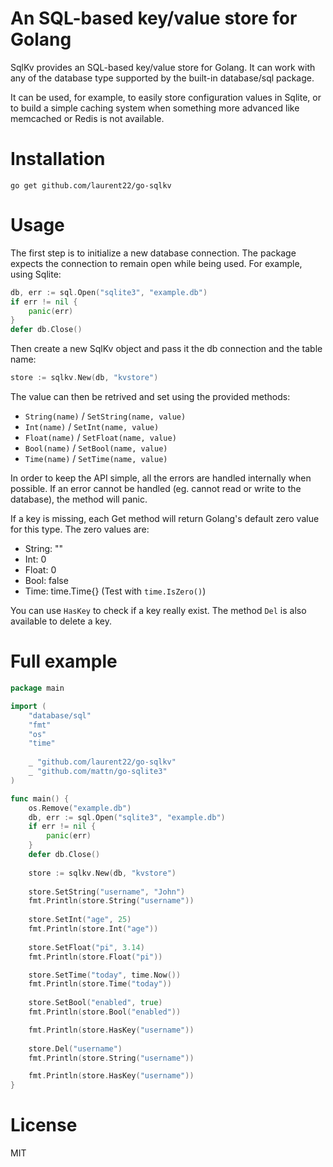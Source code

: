 # An SQL-based key/value store for Golang

SqlKv provides an SQL-based key/value store for Golang. It can work with any of the database type supported by the built-in database/sql package.

It can be used, for example, to easily store configuration values in Sqlite, or to build a simple caching system when something more advanced like memcached or Redis is not available.

# Installation

	go get github.com/laurent22/go-sqlkv
	
# Usage

The first step is to initialize a new database connection. The package expects the connection to remain open while being used. For example, using Sqlite:

```go
db, err := sql.Open("sqlite3", "example.db")
if err != nil {
	panic(err)
}
defer db.Close()
```
	
Then create a new SqlKv object and pass it the db connection and the table name:

```go
store := sqlkv.New(db, "kvstore")
```
	
The value can then be retrived and set using the provided methods:

- `String(name)` / `SetString(name, value)`
- `Int(name)` / `SetInt(name, value)`
- `Float(name)` / `SetFloat(name, value)`
- `Bool(name)` / `SetBool(name, value)`
- `Time(name)` / `SetTime(name, value)`

In order to keep the API simple, all the errors are handled internally when possible. If an error cannot be handled (eg. cannot read or write to the database), the method will panic.

If a key is missing, each Get method will return Golang's default zero value for this type. The zero values are:

- String: ""
- Int: 0
- Float: 0
- Bool: false
- Time: time.Time{} (Test with `time.IsZero()`)

You can use `HasKey` to check if a key really exist. The method `Del` is also available to delete a key.

# Full example

```go
package main

import (
	"database/sql"
	"fmt"
	"os"
	"time"
	
	_ "github.com/laurent22/go-sqlkv"
	_ "github.com/mattn/go-sqlite3"	
)

func main() {
	os.Remove("example.db")
	db, err := sql.Open("sqlite3", "example.db")
	if err != nil {
		panic(err)
	}
	defer db.Close()
	
	store := sqlkv.New(db, "kvstore")
	
	store.SetString("username", "John")
	fmt.Println(store.String("username"))
	
	store.SetInt("age", 25)
	fmt.Println(store.Int("age"))
	
	store.SetFloat("pi", 3.14)
	fmt.Println(store.Float("pi"))	

	store.SetTime("today", time.Now())
	fmt.Println(store.Time("today"))	
	
	store.SetBool("enabled", true)
	fmt.Println(store.Bool("enabled"))

	fmt.Println(store.HasKey("username"))
	
	store.Del("username")
	fmt.Println(store.String("username"))

	fmt.Println(store.HasKey("username"))	
}
```

# License

MIT
